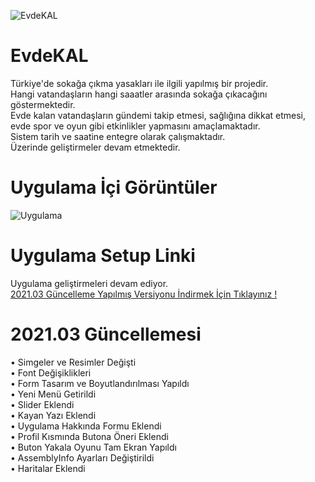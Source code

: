 ![EvdeKAL](https://i.hizliresim.com/XeAfG6.png)<br>
# EvdeKAL
Türkiye'de sokağa çıkma yasakları ile ilgili yapılmış bir projedir.<br>
Hangi vatandaşların hangi saaatler arasında sokağa çıkacağını göstermektedir.<br>
Evde kalan vatandaşların gündemi takip etmesi, sağlığına dikkat etmesi, evde spor ve oyun gibi etkinlikler yapmasını amaçlamaktadır.<br>
Sistem tarih ve saatine entegre olarak çalışmaktadır.<br>
Üzerinde geliştirmeler devam etmektedir.

# Uygulama İçi Görüntüler
![Uygulama](https://i.hizliresim.com/BhgH2j.png)

# Uygulama Setup Linki
Uygulama geliştirmeleri devam ediyor.<br>
[2021.03 Güncelleme Yapılmış Versiyonu İndirmek İçin Tıklayınız !](https://drive.google.com/file/d/15C17gNPYjpl_VTTJUIb8SS79uwm2ktrC/view?usp=sharing)
# 2021.03 Güncellemesi
• Simgeler ve Resimler Değişti<br>
• Font Değişiklikleri<br>
• Form Tasarım ve Boyutlandırılması Yapıldı<br>
• Yeni Menü Getirildi<br>
• Slider Eklendi<br>
• Kayan Yazı Eklendi<br>
• Uygulama Hakkında Formu Eklendi<br>
• Profil Kısmında Butona Öneri Eklendi<br>
• Buton Yakala Oyunu Tam Ekran Yapıldı<br>
• AssemblyInfo Ayarları Değiştirildi<br>
• Haritalar Eklendi
